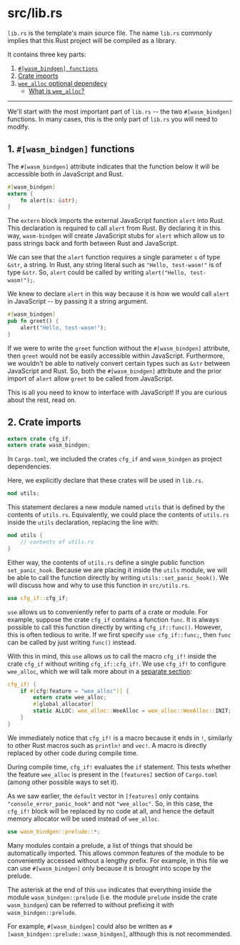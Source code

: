 # src/lib.rs

`lib.rs` is the template's main source file. The name `lib.rs` commonly implies that this Rust project will be compiled as a library.

It contains three key parts:

1. [`#[wasm_bindgen] functions`](#a1-wasm_bindgen-functions)
2. [Crate imports](#a2-crate-imports)
3. [`wee_alloc` optional dependecy](#a3-wee_alloc-optional-dependecy)
	- [What is `wee_alloc`?](#what-is-wee_alloc)

---

We'll start with the most important part of `lib.rs` -- the two `#[wasm_bindgen]` functions. In many cases, this is the only part of `lib.rs` you will need to modify.

## 1. `#[wasm_bindgen]` functions

The `#[wasm_bindgen]` attribute indicates that the function below it will be accessible both in JavaScript and Rust.

```rust
#[wasm_bindgen]
extern {
    fn alert(s: &str);
}
```

The `extern` block imports the external JavaScript function `alert` into Rust. This declaration is required to call `alert` from Rust. By declaring it in this way, `wasm-bindgen` will create JavaScript stubs for `alert` which allow us to pass strings back and forth between Rust and JavaScript.

We can see that the `alert` function requires a single parameter `s` of type `&str`, a string. In Rust, any string literal such as `"Hello, test-wasm!"` is of type `&str`. So, `alert` could be called by writing `alert("Hello, test-wasm!");`.

We knew to declare `alert` in this way because it is how we would call `alert` in JavaScript -- by passing it a string argument.

```rust
#[wasm_bindgen]
pub fn greet() {
    alert("Hello, test-wasm!");
}
```

If we were to write the `greet` function without the `#[wasm_bindgen]` attribute, then `greet` would not be easily accessible within JavaScript. Furthermore, we wouldn't be able to natively convert certain types such as `&str` between JavaScript and Rust. So, both the `#[wasm_bindgen]` attribute and the prior import of `alert` allow `greet` to be called from JavaScript.

This is all you need to know to interface with JavaScript! If you are curious about the rest, read on.

## 2. Crate imports

```rust
extern crate cfg_if;
extern crate wasm_bindgen;
```

In `Cargo.toml`, we included the crates `cfg_if` and `wasm_bindgen` as project dependencies.

Here, we explicitly declare that these crates will be used in `lib.rs`.

```rust
mod utils;
```
This statement declares a new module named `utils` that is defined by the contents of `utils.rs`. Equivalently, we could place the contents of `utils.rs` inside the `utils` declaration, replacing the line with:

```rust
mod utils {
    // contents of utils.rs
}
```

Either way, the contents of `utils.rs` define a single public function `set_panic_hook`. Because we are placing it inside the `utils` module, we will be able to call the function directly by writing `utils::set_panic_hook()`. We will discuss how and why to use this function in `src/utils.rs`.


```rust
use cfg_if::cfg_if;
```

`use` allows us to conveniently refer to parts of a crate or module. For example, suppose the crate `cfg_if` contains a function `func`. It is always possible to call this function directly by writing `cfg_if::func()`. However, this is often tedious to write. If we first specify `use cfg_if::func;`, then `func` can be called by just writing `func()` instead.

With this in mind, this `use` allows us to call the macro `cfg_if!` inside the crate `cfg_if` without writing `cfg_if::cfg_if!`. We use `cfg_if!` to configure `wee_alloc`, which we will talk more about in a [separate section](./wee_alloc.md):

```rust
cfg_if! {
    if #[cfg(feature = "wee_alloc")] {
        extern crate wee_alloc;
        #[global_allocator]
        static ALLOC: wee_alloc::WeeAlloc = wee_alloc::WeeAlloc::INIT;
    }
}
```

We immediately notice that `cfg_if!` is a macro because it ends in `!`, similarly to other Rust macros such as `println!` and `vec!`. A macro is directly replaced by other code during compile time.

During compile time, `cfg_if!` evaluates the `if` statement. This tests whether the feature `wee_alloc` is present in the `[features]` section of `Cargo.toml` (among other possible ways to set it).

As we saw earlier, the `default` vector in `[features]` only contains `"console_error_panic_hook"` and not `"wee_alloc"`. So, in this case, the `cfg_if!` block will be replaced by no code at all, and hence the default memory allocator will be used instead of `wee_alloc`.

```rust
use wasm_bindgen::prelude::*;
```

Many modules contain a prelude, a list of things that should be automatically imported. This allows common features of the module to be conveniently accessed without a lengthy prefix. For example, in this file we can use `#[wasm_bindgen]` only because it is brought into scope by the prelude.

The asterisk at the end of this `use` indicates that everything inside the module `wasm_bindgen::prelude` (i.e. the module `prelude` inside the crate `wasm_bindgen`) can be referred to without prefixing it with `wasm_bindgen::prelude`.

For example, `#[wasm_bindgen]` could also be written as `#[wasm_bindgen::prelude::wasm_bindgen]`, although this is not recommended.

